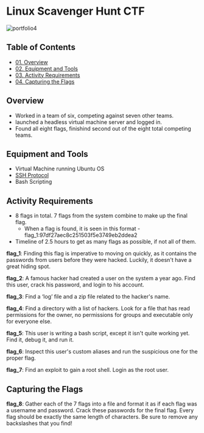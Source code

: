 # Linux Scavenger Hunt CTF

![portfolio4](https://github.com/CJanecka/Projects_and_CTFs/assets/131223318/3f13fc8f-0a98-4e10-8392-8d854c93a283)

## Table of Contents

  + [01. Overview](#Overview)
  + [02. Equipment and Tools](#Equipment-and-Tools)
  + [03. Activity Requirements](#Activity-Requirements)
  + [04. Capturing the Flags](#Capturing-the-Flags)

## Overview

- Worked in a team of six, competing against seven other teams.
- launched a headless virtual machine server and logged in.
- Found all eight flags, finishind second out of the eight total competing teams.

## Equipment and Tools

- Virtual Machine running Ubuntu OS
- [SSH Protocol](#https://www.ssh.com/academy/ssh/protocol)
- Bash Scripting

## Activity Requirements

- 8 flags in total. 7 flags from the system combine to make up the final flag.
  + When a flag is found, it is seen in this format - flag_1:97df27aec8c251503f5e3749eb2ddea2
- Timeline of 2.5 hours to get as many flags as possible, if not all of them.

**flag_1**:
Finding this flag is imperative to moving on quickly, as it contains the passwords from users before they were hacked. Luckily, it doesn't have a great hiding spot.

**flag_2**:
A famous hacker had created a user on the system a year ago. Find this user, crack his password, and login to his account.

**flag_3**:
Find a ‘log’ file and a zip file related to the hacker's name.

**flag_4**:
Find a directory with a list of hackers. Look for a file that has read permissions for the owner, no permissions for groups and executable only for everyone else.

**flag_5**:
This user is writing a bash script, except it isn't quite working yet. Find it, debug it, and run it.

**flag_6**:
Inspect this user's custom aliases and run the suspicious one for the proper flag.

**flag_7**:
Find an exploit to gain a root shell. Login as the root user.

## Capturing the Flags

<add here>

**flag_8**:
Gather each of the 7 flags into a file and format it as if each flag was a username and password.
Crack these passwords for the final flag.
Every flag should be exactly the same length of characters. Be sure to remove any backslashes that you find!
